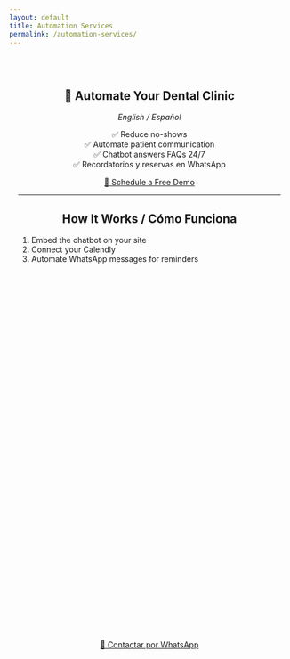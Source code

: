 ```yaml
---
layout: default
title: Automation Services
permalink: /automation-services/
---
```


<section class="automation-landing" style="text-align:center; padding:2rem 1rem; max-width: 768px; margin:auto;">

  <h1>🤖 Automate Your Dental Clinic</h1>
  <p><em>English / Español</em></p>

  <p>
    ✅ Reduce no-shows<br>
    ✅ Automate patient communication<br>
    ✅ Chatbot answers FAQs 24/7<br>
    ✅ Recordatorios y reservas en WhatsApp
  </p>

  <a href="#calendly" class="btn btn-primary" style="margin-top:1rem;">📅 Schedule a Free Demo</a>

  <hr>

  <h2>How It Works / Cómo Funciona</h2>
  <ol style="text-align:left;">
    <li>Embed the chatbot on your site</li>
    <li>Connect your Calendly</li>
    <li>Automate WhatsApp messages for reminders</li>
  </ol>

  <div id="calendly" style="margin-top:2rem;">
    <div class="calendly-inline-widget" data-url="https://calendly.com/YOUR_USER/demo" style="min-width:320px; height:630px;"></div>
    <script type="text/javascript" src="https://assets.calendly.com/assets/external/widget.js" async></script>
  </div>

  <a href="https://wa.me/YOUR_PHONE" class="btn btn-success" style="margin-top:1rem;">💬 Contactar por WhatsApp</a>

</section>

<script src="https://cdn.botpress.cloud/webchat/v0/inject.js"></script>
<script>
  window.botpressWebChat.init({
    "composerPlaceholder": "¿Cómo puedo ayudarte? / How can I help you?",
    "botId": "REPLACE_WITH_BOTPRESS_ID",
    "hostUrl": "https://cdn.botpress.cloud/webchat/v0",
    "messagingUrl": "https://messaging.botpress.cloud",
    "clientId": "REPLACE_WITH_BOTPRESS_ID",
    "lazySocket": true,
    "themeName": "prism",
    "stylesheet": "https://cdn.botpress.cloud/webchat/v0/themes/prism.css",
    "showPoweredBy": false
  });
</script>

